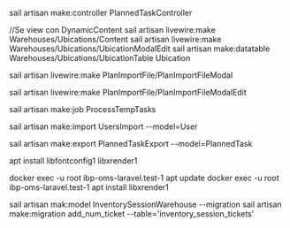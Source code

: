 sail artisan make:controller PlannedTaskController

//Se view con DynamicContent
sail artisan livewire:make Warehouses/Ubications/Content
sail artisan livewire:make Warehouses/Ubications/UbicationModalEdit
sail artisan make:datatable Warehouses/Ubications/UbicationTable Ubication


sail artisan livewire:make PlanImportFile/PlanImportFileModal

sail artisan livewire:make PlanImportFile/PlanImportFileModalEdit

<!-- JOBS -->
sail artisan make:job ProcessTempTasks

<!-- EXCEL -->
sail artisan make:import UsersImport --model=User

sail artisan make:export PlannedTaskExport --model=PlannedTask

apt install libfontconfig1 libxrender1

docker exec -u root ibp-oms-laravel.test-1 apt update
docker exec -u root ibp-oms-laravel.test-1 apt install libxrender1


sail artisan mak:model InventorySessionWarehouse --migration
sail artisan make:migration add_num_ticket --table='inventory_session_tickets'